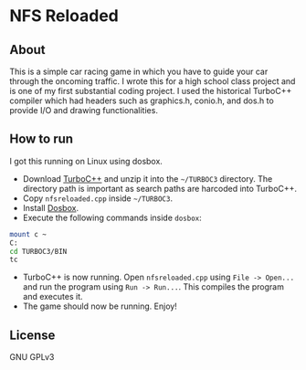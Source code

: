 # NFS Reloaded

## About

This is a simple car racing game in which you have to guide your car through
the oncoming traffic. I wrote this for a high school class project and is one 
of my first substantial coding project. I used the historical TurboC++ compiler
which had headers such as graphics.h, conio.h, and dos.h to provide I/O and 
drawing functionalities.

## How to run

I got this running on Linux using dosbox.

* Download [TurboC++](https://www.developerinsider.in/download-turbo-c-for-windows-7-8-8-1-and-windows-10-32-64-bit-full-screen) and unzip it into the `~/TURBOC3` directory. The directory path is important as search paths are harcoded into TurboC++. 
* Copy `nfsreloaded.cpp` inside `~/TURBOC3`.
* Install [Dosbox](https://www.dosbox.com).
* Execute the following commands inside `dosbox`:
```bash
mount c ~
C:
cd TURBOC3/BIN
tc
```
* TurboC++ is now running. Open `nfsreloaded.cpp` using `File -> Open...` and run the program using `Run -> Run...`. This compiles the program and executes it.
* The game should now be running. Enjoy!

## License
GNU GPLv3
